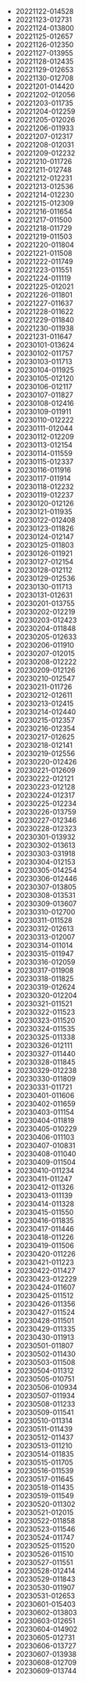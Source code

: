 
* 20221122-014528
* 20221123-012731
* 20221124-013800
* 20221125-012657
* 20221126-012350
* 20221127-013955
* 20221128-012435
* 20221129-012653
* 20221130-012708
* 20221201-014420
* 20221202-012056
* 20221203-011735
* 20221204-012259
* 20221205-012026
* 20221206-011933
* 20221207-012317
* 20221208-012031
* 20221209-012232
* 20221210-011726
* 20221211-012748
* 20221212-012231
* 20221213-012536
* 20221214-012230
* 20221215-012309
* 20221216-011654
* 20221217-011500
* 20221218-011729
* 20221219-011503
* 20221220-011804
* 20221221-011508
* 20221222-011749
* 20221223-011551
* 20221224-011119
* 20221225-012021
* 20221226-011801
* 20221227-011637
* 20221228-011622
* 20221229-011840
* 20221230-011938
* 20221231-011647
* 20230101-013624
* 20230102-011757
* 20230103-011713
* 20230104-011925
* 20230105-012120
* 20230106-012117
* 20230107-011827
* 20230108-012416
* 20230109-011911
* 20230110-012222
* 20230111-012044
* 20230112-012209
* 20230113-012154
* 20230114-011559
* 20230115-012337
* 20230116-011916
* 20230117-011914
* 20230118-012232
* 20230119-012237
* 20230120-012126
* 20230121-011935
* 20230122-012408
* 20230123-011826
* 20230124-012147
* 20230125-011803
* 20230126-011921
* 20230127-012154
* 20230128-012112
* 20230129-012536
* 20230130-011713
* 20230131-012631
* 20230201-013755
* 20230202-012219
* 20230203-012423
* 20230204-011848
* 20230205-012633
* 20230206-011910
* 20230207-012015
* 20230208-012222
* 20230209-012126
* 20230210-012547
* 20230211-011726
* 20230212-012611
* 20230213-012415
* 20230214-012440
* 20230215-012357
* 20230216-012354
* 20230217-012625
* 20230218-012141
* 20230219-012556
* 20230220-012426
* 20230221-012609
* 20230222-012121
* 20230223-012128
* 20230224-012317
* 20230225-012234
* 20230226-013759
* 20230227-012346
* 20230228-012323
* 20230301-013932
* 20230302-013613
* 20230303-031918
* 20230304-012153
* 20230305-014254
* 20230306-012446
* 20230307-013805
* 20230308-013531
* 20230309-013607
* 20230310-012700
* 20230311-011528
* 20230312-012613
* 20230313-012007
* 20230314-011014
* 20230315-011947
* 20230316-012059
* 20230317-011908
* 20230318-011825
* 20230319-012624
* 20230320-012204
* 20230321-011521
* 20230322-011523
* 20230323-011520
* 20230324-011535
* 20230325-011338
* 20230326-012111
* 20230327-011440
* 20230328-011845
* 20230329-012238
* 20230330-011809
* 20230331-011721
* 20230401-011606
* 20230402-011659
* 20230403-011154
* 20230404-011819
* 20230405-010229
* 20230406-011103
* 20230407-010831
* 20230408-011040
* 20230409-011504
* 20230410-011234
* 20230411-011247
* 20230412-011326
* 20230413-011139
* 20230414-011328
* 20230415-011550
* 20230416-011835
* 20230417-011446
* 20230418-011226
* 20230419-011506
* 20230420-011226
* 20230421-011223
* 20230422-011427
* 20230423-012229
* 20230424-011607
* 20230425-011512
* 20230426-011356
* 20230427-011524
* 20230428-011501
* 20230429-011335
* 20230430-011913
* 20230501-011807
* 20230502-011430
* 20230503-011508
* 20230504-011312
* 20230505-010751
* 20230506-010934
* 20230507-011934
* 20230508-011233
* 20230509-011541
* 20230510-011314
* 20230511-011439
* 20230512-011437
* 20230513-011210
* 20230514-011835
* 20230515-011705
* 20230516-011539
* 20230517-011645
* 20230518-011435
* 20230519-011549
* 20230520-011302
* 20230521-012015
* 20230522-011858
* 20230523-011546
* 20230524-011747
* 20230525-011520
* 20230526-011510
* 20230527-011551
* 20230528-012414
* 20230529-011843
* 20230530-011907
* 20230531-012653
* 20230601-015403
* 20230602-013803
* 20230603-012651
* 20230604-014902
* 20230605-012731
* 20230606-013727
* 20230607-013938
* 20230608-012709
* 20230609-013744
